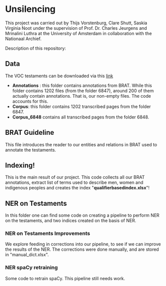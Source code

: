 # Unsilencing

This project was carried out by Thijs Vorstenburg, Clare Shutt, Saskia Virginia Noot under the supervision of Prof. Dr. Charles Jeurgens and Mrinalini Luthra at the University of Amsterdam in collaboration with the Nationaal Archief.

Description of this repository:

## Data

The VOC testaments can be downloaded via this [link](https://eur04.safelinks.protection.outlook.com/?url=https%3A%2F%2Fzenodo.org%2Frecord%2F4383748%2Ffiles%2FHTR%2520results%25201.04.02%2520Oost-Indische%2520Testamenten%2520TXT.zip%3Fdownload%3D1&data=04%7C01%7CK.J.P.F.M.Jeurgens%40uva.nl%7C51825423027b4c0266e308d8a7284871%7Ca0f1cacd618c4403b94576fb3d6874e5%7C1%7C0%7C637443138748083031%7CUnknown%7CTWFpbGZsb3d8eyJWIjoiMC4wLjAwMDAiLCJQIjoiV2luMzIiLCJBTiI6Ik1haWwiLCJXVCI6Mn0%3D%7C1000&sdata=tgANxUkk8eeyjf7rxEDoI8rL0KNmP6loNXfDwA0rP60%3D&reserved=0)

- **Annotations** : this folder contains annotations from BRAT. While this folder contains 1202 files (from the folder 6847), around 200 of them actually contain annotations. That is, our non-empty files. The code accounts for this.
- **Corpus**: this folder contains 1202 transcribed pages from the folder 6847.
- **Corpus_6848** contains all transcribed pages from the folder 6848.

## BRAT Guideline

This file introduces the reader to our entities and relations in BRAT used to annotate the testaments. 

## Indexing!

This is the main result of our project. This code collects all our BRAT annotations, extract list of terms used to describe men, women and indigenous peoples and creates the index "**qualifierbasedindex.xlsx**"!

## NER on Testaments

In this folder one can find some code on creating a pipeline to perform NER on the testaments, and two indices created on the basis of NER. 

### NER on Testaments Improvements 

We explore feeding in corrections into our pipeline, to see if we can improve the results of the NER. The corrections were done manually, and are stored in "manual_dict.xlsx".

### NER spaCy retraining

Some code to retrain spaCy. This pipeline still needs work.

